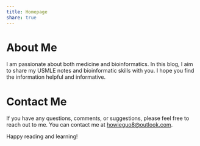 ```yaml
---
title: Homepage
share: true
---
```

# About Me
I am passionate about both medicine and bioinformatics. In this blog, I aim to share my USMLE notes and bioinformatic skills with you. I hope you find the information helpful and informative.
# Contact Me
If you have any questions, comments, or suggestions, please feel free to reach out to me. You can contact me at howieguo8@outlook.com.

Happy reading and learning!